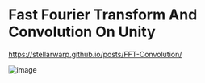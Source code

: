 # Fast Fourier Transform And Convolution On Unity

 https://stellarwarp.github.io/posts/FFT-Convolution/

![image](https://github.com/StellarWarp/Fast-Fourier-Transform-And-Convolution-On-Unity/assets/49562703/9e0fa5b0-5663-46bb-ac1a-a842948e735b)

